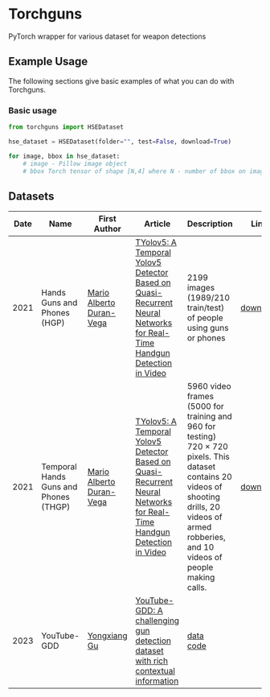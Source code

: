 # Torchguns
PyTorch wrapper for various dataset for weapon detections


## Example Usage

The following sections give basic examples of what you can do with Torchguns.


### Basic usage 
```python
from torchguns import HSEDataset

hse_dataset = HSEDataset(folder="", test=False, download=True)

for image, bbox in hse_dataset:
    # image - Pillow image object
    # bbox Torch tensor of shape [N,4] where N - number of bbox on image

```

## Datasets

| Date | Name                         | First Author                                                                                    | Article                                                                                                                                                   | Description                                                                                                                                                                                         |Link
|------|------------------------------|-------------------------------------------------------------------------------------------------|-----------------------------------------------------------------------------------------------------------------------------------------------------------|-----------------------------------------------------------------------------------------------------------------------------------------------------------------------------------------------------|------------------------------------------------------------------------------|
| 2021 | Hands Guns and Phones (HGP)  | [Mario Alberto Duran-Vega](https://arxiv.org/search/cs?searchtype=author&query=Duran-Vega,+M+A) | [TYolov5: A Temporal Yolov5 Detector Based on Quasi-Recurrent Neural Networks for Real-Time Handgun Detection in Video](https://arxiv.org/abs/2111.08867) | 2199 images (1989/210 train/test) of people using guns or phones                                                                                                                                    |[download](https://drive.google.com/file/d/138Zp7MuchcS4He6LBFSTow5q97BwnpWv) |
| 2021 | Temporal Hands Guns and Phones (THGP) | [Mario Alberto Duran-Vega](https://arxiv.org/search/cs?searchtype=author&query=Duran-Vega,+M+A) | [TYolov5: A Temporal Yolov5 Detector Based on Quasi-Recurrent Neural Networks for Real-Time Handgun Detection in Video](https://arxiv.org/abs/2111.08867) | 5960 video frames (5000 for training and 960 for testing) 720 × 720 pixels. This dataset contains 20 videos of shooting drills, 20 videos of armed robberies, and 10 videos of people making calls. |[download](https://drive.google.com/file/d/1hF7Vr6g0fG56Oy3Jdnm2t9Y3TK9W9bn4)                             |
|2023|YouTube-GDD|[Yongxiang Gu](https://arxiv.org/search/cs?searchtype=author&query=Gu,+Y)|[YouTube-GDD: A challenging gun detection dataset with rich contextual information](https://arxiv.org/abs/2203.04129)| [data](https://drive.google.com/file/d/1TH6kSx7WoFRrUPbxcDGYBrFrYUI1ReWa) </br>[code](https://github.com/UCAS-GYX/YouTube-GDD)                                                                      |
